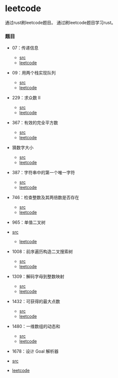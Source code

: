 # leetcode
通过rust刷leetcode题目。
通过刷leetcode题目学习rust。

### 题目

- 07：传递信息
  - [src](https://github.com/rustors/leetcode/blob/main/src/bin/chuan-di-xin-xi.rs)
  - [leetcode](https://leetcode-cn.com/problems/chuan-di-xin-xi/)
- 09：用两个栈实现队列
  - [src](https://github.com/rustors/leetcode/blob/main/src/bin/yong-liang-ge-zhan-shi-xian-dui-lie-lcof.rs)
  - [leetcode](https://leetcode-cn.com/problems/yong-liang-ge-zhan-shi-xian-dui-lie-lcof/)
- 229：求众数 II
  - [src](https://github.com/rustors/leetcode/blob/main/src/bin/majority-element-ii.rs)
  - [leetcode](https://leetcode-cn.com/problems/majority-element-ii/)
- 367：有效的完全平方数
  - [src](https://github.com/rustors/leetcode/blob/main/src/bin/valid-perfect-square.rs)
  - [leetcode](https://leetcode-cn.com/problems/valid-perfect-square/)
- 猜数字大小
  - [src](https://github.com/rustors/leetcode/blob/main/src/bin/guess-number-higher-or-lower.rs)
  - [leetcode](https://leetcode-cn.com/problems/guess-number-higher-or-lower/)
- 387：字符串中的第一个唯一字符
  - [src](https://github.com/rustors/leetcode/blob/main/src/bin/first-unique-character-in-a-string.rs)
  - [leetcode](https://leetcode-cn.com/problems/first-unique-character-in-a-string/)
-  746：检查整数及其两倍数是否存在
	- [src](https://github.com/rustors/leetcode/blob/main/src/bin/check-if-n-and-its-double-exist.rs) 
	- [leetcode](https://leetcode-cn.com/problems/check-if-n-and-its-double-exist/)
- 965：单值二叉树
- [src](https://github.com/rustors/leetcode/blob/main/src/bin/univalued-binary-tree.rs) 
  - [leetcode](https://leetcode-cn.com/problems/univalued-binary-tree/)
- 1008：前序遍历构造二叉搜索树

	- [src](https://github.com/rustors/leetcode/blob/main/src/bin/construct-binary-search-tree-from-preorder-traversal.rs)
	- [leetcode](https://leetcode-cn.com/problems/construct-binary-search-tree-from-preorder-traversal/)
- 1309：解码字母到整数映射
  - [src](https://github.com/rustors/leetcode/blob/main/src/bin/decrypt-string-from-alphabet-to-integer-mapping.rs)
  - [leetcode](https://leetcode-cn.com/problems/decrypt-string-from-alphabet-to-integer-mapping/)
- 1432：可获得的最大点数
  - [src](https://github.com/rustors/leetcode/blob/main/src/bin/maximum-points-you-can-obtain-from-cards.rs)
  - [leetcode](https://leetcode-cn.com/problems/maximum-points-you-can-obtain-from-cards/)
- 1480：一维数组的动态和
	- [src](https://github.com/rustors/leetcode/blob/main/src/bin/maximum-points-you-can-obtain-from-cards.rs)
  - [leetcode](https://leetcode-cn.com/problems/running-sum-of-1d-array/)
-  1678：设计 Goal 解析器

  - [src](https://github.com/rustors/leetcode/blob/main/src/bin/goal-parser-interpretation.rs)
  - [leetcode](https://leetcode-cn.com/problems/goal-parser-interpretation/)

